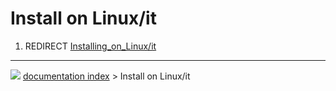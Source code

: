 # Install on Linux/it
1.  REDIRECT [Installing_on_Linux/it](Installing_on_Linux/it.md)



---
![](images/Button_right.svg) [documentation index](../README.md) > Install on Linux/it
